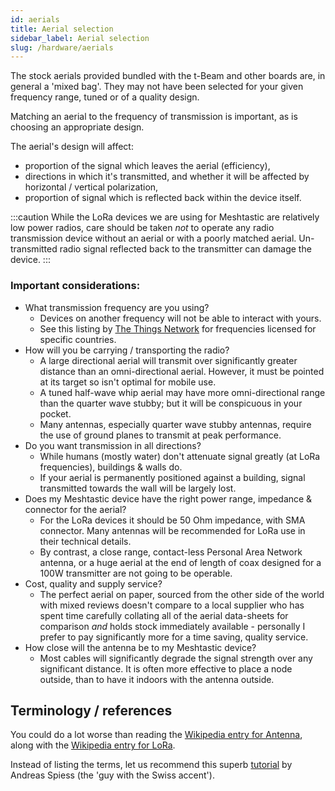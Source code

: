 ```yaml
---
id: aerials
title: Aerial selection
sidebar_label: Aerial selection
slug: /hardware/aerials
---
```


The stock aerials provided bundled with the t-Beam and other boards are, in general a 'mixed bag'.  They may not have been selected for your given frequency range, tuned or of a quality design.

Matching an aerial to the frequency of transmission is important, as is choosing an appropriate design.

The aerial's design will affect:
- proportion of the signal which leaves the aerial (efficiency), 
- directions in which it's transmitted, and whether it will be affected by horizontal / vertical polarization,
- proportion of signal which is reflected back within the device itself.

:::caution
While the LoRa devices we are using for Meshtastic are relatively low power radios, care should be taken _not_ to operate any radio transmission device without an aerial or with a poorly matched aerial.  Un-transmitted radio signal reflected back to the transmitter can damage the device.
:::

### Important considerations:

- What transmission frequency are you using?
  - Devices on another frequency will not be able to interact with yours.
  - See this listing by [The Things Network](https://www.thethingsnetwork.org/docs/lorawan/frequencies-by-country.html) for frequencies licensed for specific countries.
- How will you be carrying / transporting the radio?
  - A large directional aerial will transmit over significantly greater distance than an omni-directional aerial.  However, it must be pointed at its target so isn't optimal for mobile use.
  - A tuned half-wave whip aerial may have more omni-directional range than the quarter wave stubby; but it will be conspicuous in your pocket.
  - Many antennas, especially quarter wave stubby antennas, require the use of ground planes to transmit at peak performance.
- Do you want transmission in all directions?
  - While humans (mostly water) don't attenuate signal greatly (at LoRa frequencies), buildings & walls do.  
  - If your aerial is permanently positioned against a building, signal transmitted towards the wall will be largely lost.
- Does my Meshtastic device have the right power range, impedance & connector for the aerial?
  - For the LoRa devices it should be 50 Ohm impedance, with SMA connector. Many antennas will be recommended for LoRa use in their technical details.
  - By contrast, a close range, contact-less Personal Area Network antenna, or a huge aerial at the end of length of coax designed for a 100W transmitter are not going to be operable.
- Cost, quality and supply service?
  - The perfect aerial on paper, sourced from the other side of the world with mixed reviews doesn't compare to a local supplier who has spent time carefully collating all of the aerial data-sheets for comparison _and_ holds stock immediately available - personally I prefer to pay significantly more for a time saving, quality service.
- How close will the antenna be to my Meshtastic device?
  - Most cables will significantly degrade the signal strength over any significant distance. It is often more effective to place a node outside, than to have it indoors with the antenna outside.

## Terminology / references

You could do a lot worse than reading the [Wikipedia entry for Antenna](https://en.wikipedia.org/wiki/Antenna_(radio)), along with the [Wikipedia entry for LoRa](https://en.wikipedia.org/wiki/LoRa).

Instead of listing the terms, let us recommend this superb [tutorial](https://www.youtube.com/watch?v=J3PBL9oLPX8) by Andreas Spiess (the 'guy with the Swiss accent').
